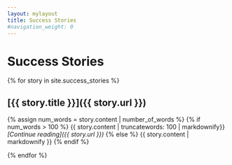 ```yaml
---
layout: mylayout
title: Success Stories
#navigation_weight: 0
---
```


# Success Stories

{% for story in site.success_stories %}

## [{{ story.title }}]({{ story.url }})

{% assign num_words = story.content | number_of_words %}
{% if num_words > 100 %}
{{ story.content | truncatewords: 100 | markdownify}}
_[Continue reading]({{ story.url }})_
{% else %}
{{ story.content | markdownify }}
{% endif %}

{% endfor %}
